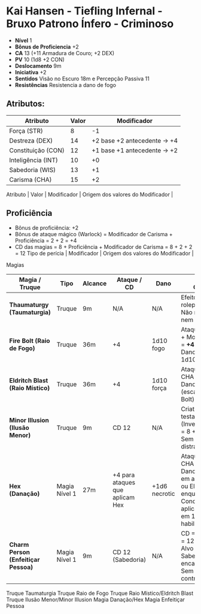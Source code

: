 # Kai Hansen - Tiefling Infernal - Bruxo Patrono Ínfero - Criminoso

- **Nível** 1
- **Bônus de Proficiencia**  +2
- **CA** 13 (+11 Armadura de Couro; +2 DEX)
- **PV** 10 (1d8 +2 CON)
- **Deslocamento** 9m
- **Iniciativa** +2
- **Sentidos** Visão no Escuro 18m e Percepção Passiva 11
- **Resistências** Resistencia a dano de fogo

## Atributos:

| Atributo           | Valor | Modificador                 |
| ------------------ | ----- | --------------------------- |
| Força (STR)        | 8     | -1                          |
| Destreza (DEX)     | 14    | +2 base +2 antecedente → +4 |
| Constituição (CON) | 12    | +1 base +1 antecedente → +2 |
| Inteligência (INT) | 10    | +0                          |
| Sabedoria (WIS)    | 13    | +1                          |
| Carisma (CHA)      | 15    | +2                          |

Atributo | Valor | Modificador | Origem dos valores do Modificador |


## Proficiência

- Bônus de proficiência: +2
- Bônus de ataque mágico (Warlock) = Modificador de Carisma + Proficiência = 2 + 2 = +4
- CD das magias = 8 + Proficiência + Modificador de Carisma = 8 + 2 + 2 = 12
Tipo de perícia | Modificador | Origem dos valores do Modificador |





Magias

| Magia / Truque                       | Tipo          | Alcance | Ataque / CD                     | Dano          | Cálculo / Observações                                                                                                                                                                    |
| ------------------------------------ | ------------- | ------- | ------------------------------- | ------------- | ---------------------------------------------------------------------------------------------------------------------------------------------------------------------------------------- |
| **Thaumaturgy (Taumaturgia)**        | Truque        | 9m   | N/A                             | N/A           | Efeito de roleplay/intimidação. Não requer ataque nem dano.                                                                                                                              |
| **Fire Bolt (Raio de Fogo)**         | Truque        | 36m  | +4                              | 1d10 fogo     | Ataque: +Proficiência + Mod CHA = +2 + 2 = **+4**<br>Dano: 1d10 (escala 1d10 a cada 5 níveis)                                                                                            |
| **Eldritch Blast (Raio Místico)**    | Truque        | 36m  | +4                              | 1d10 força    | Ataque: +Prof + Mod CHA = +4<br>Dano: 1d10 força (escala igual ao Fire Bolt)                                                                                                             |
| **Minor Illusion (Ilusão Menor)**    | Truque        | 9m   | CD 12                           | N/A           | Criaturas podem testar INT (Investigation) vs CD = 8 + Prof + CHA = 12<br>Sem dano, efeito de distração/camuflagem                                                                       |
| **Hex (Danação)**                    | Magia Nível 1 | 27m  | +4 para ataques que aplicam Hex | +1d6 necrotic | Ataque: +Prof + Mod CHA = +4<br>Dano: +1d6 necrotic em ataques de arma ou Eldritch Blast enquanto Hex ativo<br>Concentração, 1 hora, aplica desvantagem em 1 teste de habilidade do alvo |
| **Charm Person (Enfeitiçar Pessoa)** | Magia Nível 1 | 9m   | CD 12 (Sabedoria)               | N/A           | CD = 8 + Prof + CHA = 12<br>Alvo faz teste de Sabedoria, falha → encantado 1 hora<br>Sem dano, efeito de controle social                                                                 |





Truque Taumaturgia
Truque Raio de Fogo
Truque Raio Místico/Eldritch Blast
Truque Ilusão Menor/Minor Illusion
Magia Danação/Hex
Magia Enfeitiçar Pessoa